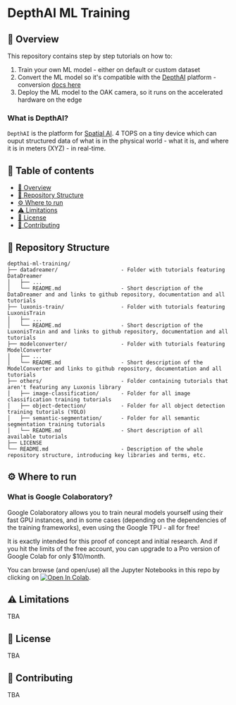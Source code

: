 # DepthAI ML Training

<a name ="overview"></a>

## 🌟 Overview

This repository contains step by step tutorials on how to:

1. Train your own ML model - either on default or custom dataset
2. Convert the ML model so it's compatible with the [DepthAI](https://rvc4.docs.luxonis.com/software/) platform - conversion [docs here](https://rvc4.docs.luxonis.com/software/ai-inference/conversion/)
3. Deploy the ML model to the OAK camera, so it runs on the accelerated hardware on the edge

<!-- ## Check Out RoboFlow!

If you are new to the ML world, we suggest using [RoboFlow](https://roboflow.com/) for annotating, training and deploying  ML models, especially if you are new to the ML world. They have created a [course for the DepthAI platform](https://roboflow.com/course) that is a great starting point. They also have two blog posts, [quickstart guide](https://blog.roboflow.com/deploy-luxonis-oak/) and training [custom object detection model](https://blog.roboflow.com/luxonis-oak-d-custom-model/). -->

### What is DepthAI?

 `DepthAI` is the platform for [Spatial AI](https://docs.luxonis.com/en/latest/pages/spatial-ai/#spatialai). 4 TOPS on a tiny device which can ouput structured data of what is in the physical world - what it is, and where it is in meters (XYZ) - in real-time.


## 📜 Table of contents

- [🌟 Overview](#overview)
- [📂 Repository Structure](#repo-structure)
- [⚙️ Where to run](#run-env)
- [⚠️ Limitations](#limitations)
- [📄 License](#license)
- [🤝 Contributing](#contributing)

<a name="repo-structure"></a>

## 📂 Repository Structure

    depthai-ml-training/
    ├── datadreamer/                    - Folder with tutorials featuring DataDreamer
    │   ├── ...
    │   └── README.md                   - Short description of the DataDreamer and and links to github repository, documentation and all tutorials
    ├── luxonis-train/                  - Folder with tutorials featuring LuxonisTrain
    │   ├── ...
    │   └── README.md                   - Short description of the LuxonisTrain and and links to github repository, documentation and all tutorials
    ├── modelconverter/                 - Folder with tutorials featuring ModelConverter
    │   ├── ...
    │   └── README.md                   - Short description of the ModelConverter and links to github repository, documentation and all tutorials
    ├── others/                         - Folder containing tutorials that aren't featuring any Luxonis library
    │   ├── image-classification/       - Folder for all image classification training tutorials
    │   ├── object-detection/           - Folder for all object detection training tutorials (YOLO)
    │   ├── semantic-segmentation/      - Folder for all semantic segmentation training tutorials
    │   └── README.md                   - Short description of all available tutorials
    ├── LICENSE 
    └── README.md                       - Description of the whole repository structure, introducing key libraries and terms, etc.

<a name="run-env"></a>

## ⚙️ Where to run

### What is Google Colaboratory?

Google Colaboratory allows you to train neural models yourself using their fast GPU instances, and in some cases (depending on the dependencies of the training frameworks), even using the Google TPU - all for free!

It is exactly intended for this proof of concept and initial research.  And if you hit the limits of the free account, you can upgrade to a Pro version of Google Colab for only $10/month.

You can browse (and open/use) all the Jupyter Notebooks in this repo by clicking on [![Open In Colab](https://colab.research.google.com/assets/colab-badge.svg)](https://colab.research.google.com/github/luxonis/depthai-ml-training).

<a name="limitations"></a>

## ⚠️ Limitations

TBA

<a name="license"></a>

## 📄 License

TBA

<a name="contributing"></a>

## 🤝 Contributing

TBA